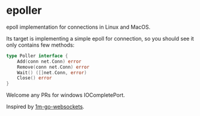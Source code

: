 # epoller
epoll implementation for connections in Linux and MacOS.

Its target is implementing a simple epoll for connection, so you should see it only contains few methods:

```go
type Poller interface {
	Add(conn net.Conn) error
	Remove(conn net.Conn) error
	Wait() ([]net.Conn, error)
	Close() error
}
```

Welcome any PRs for windows IOCompletePort.

Inspired by [1m-go-websockets](https://github.com/eranyanay/1m-go-websockets).
